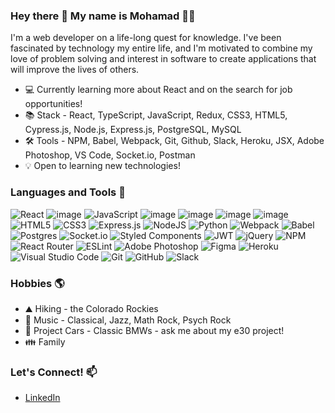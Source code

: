 ### Hey there 👋 My name is Mohamad 👨‍💻

I'm a web developer on a life-long quest for knowledge. I've been fascinated by technology my entire life, and I'm motivated to combine my love of problem solving and interest in software to create applications that will improve the lives of others.

* 💻 Currently learning more about React and on the search for job opportunities!
* 📚 Stack - React, TypeScript, JavaScript, Redux, CSS3, HTML5, Cypress.js, Node.js, Express.js, PostgreSQL, MySQL
* 🛠️ Tools - NPM, Babel, Webpack, Git, Github, Slack, Heroku, JSX, Adobe Photoshop, VS Code, Socket.io, Postman
* 💡 Open to learning new technologies!

### Languages and Tools :hammer:
![React](https://img.shields.io/badge/react-%2320232a.svg?style=for-the-badge&logo=react&logoColor=%2361DAFB) ![image](https://img.shields.io/badge/TypeScript-007ACC?style=for-the-badge&logo=typescript&logoColor=white) ![JavaScript](https://img.shields.io/badge/javascript-%23323330.svg?style=for-the-badge&logo=javascript&logoColor=%23F7DF1E) ![image](https://img.shields.io/badge/Redux-593D88?style=for-the-badge&logo=redux&logoColor=white) ![image](https://img.shields.io/badge/Amazon_AWS-FF9900?style=for-the-badge&logo=amazonaws&logoColor=white) ![image](https://img.shields.io/badge/Zod-000000?style=for-the-badge&logo=zod&logoColor=3068B7) ![image](https://img.shields.io/badge/MySQL-005C84?style=for-the-badge&logo=mysql&logoColor=white) ![HTML5](https://img.shields.io/badge/html5-%23E34F26.svg?style=for-the-badge&logo=html5&logoColor=white) ![CSS3](https://img.shields.io/badge/css3-%231572B6.svg?style=for-the-badge&logo=css3&logoColor=white) ![Express.js](https://img.shields.io/badge/express.js-%23404d59.svg?style=for-the-badge&logo=express&logoColor=%2361DAFB) ![NodeJS](https://img.shields.io/badge/node.js-6DA55F?style=for-the-badge&logo=node.js&logoColor=white) ![Python](https://img.shields.io/badge/python-3670A0?style=for-the-badge&logo=python&logoColor=ffdd54) ![Webpack](https://img.shields.io/badge/webpack-%238DD6F9.svg?style=for-the-badge&logo=webpack&logoColor=black) ![Babel](https://img.shields.io/badge/Babel-F9DC3e?style=for-the-badge&logo=babel&logoColor=black) ![Postgres](https://img.shields.io/badge/postgres-%23316192.svg?style=for-the-badge&logo=postgresql&logoColor=white) ![Socket.io](https://img.shields.io/badge/Socket.io-black?style=for-the-badge&logo=socket.io&badgeColor=010101) ![Styled Components](https://img.shields.io/badge/styled--components-DB7093?style=for-the-badge&logo=styled-components&logoColor=white) ![JWT](https://img.shields.io/badge/JWT-black?style=for-the-badge&logo=JSON%20web%20tokens) ![jQuery](https://img.shields.io/badge/jquery-%230769AD.svg?style=for-the-badge&logo=jquery&logoColor=white) ![NPM](https://img.shields.io/badge/NPM-%23000000.svg?style=for-the-badge&logo=npm&logoColor=white) ![React Router](https://img.shields.io/badge/React_Router-CA4245?style=for-the-badge&logo=react-router&logoColor=white) ![ESLint](https://img.shields.io/badge/ESLint-4B3263?style=for-the-badge&logo=eslint&logoColor=white) ![Adobe Photoshop](https://img.shields.io/badge/adobe%20photoshop-%2331A8FF.svg?style=for-the-badge&logo=adobe%20photoshop&logoColor=white) ![Figma](https://img.shields.io/badge/figma-%23F24E1E.svg?style=for-the-badge&logo=figma&logoColor=white) ![Heroku](https://img.shields.io/badge/heroku-%23430098.svg?style=for-the-badge&logo=heroku&logoColor=white) ![Visual Studio Code](https://img.shields.io/badge/Visual%20Studio%20Code-0078d7.svg?style=for-the-badge&logo=visual-studio-code&logoColor=white) ![Git](https://img.shields.io/badge/git-%23F05033.svg?style=for-the-badge&logo=git&logoColor=white) ![GitHub](https://img.shields.io/badge/github-%23121011.svg?style=for-the-badge&logo=github&logoColor=white) ![Slack](https://img.shields.io/badge/Slack-4A154B?style=for-the-badge&logo=slack&logoColor=white)

### Hobbies :earth_americas:

* ⛰️ Hiking - the Colorado Rockies
* :musical_note: Music - Classical, Jazz, Math Rock, Psych Rock
* 🚗 Project Cars - Classic BMWs - ask me about my e30 project!
* :family: Family

### Let's Connect! 📫
* [LinkedIn](https://www.linkedin.com/in/mohamad-alsyouf/)
